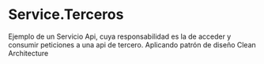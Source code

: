 # Service.Terceros
Ejemplo de un Servicio Api, cuya responsabilidad es la de acceder y consumir peticiones a una api de tercero. Aplicando patrón de diseño Clean Architecture
